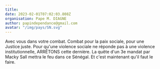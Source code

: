 ```yaml
---
title: 
date: 2023-02-01T07:02:03.808Z
organisation: Pape M. DIAGNE
author: papindependance@gmail.com
avatar: "/img/pays/SN.svg"
---
```


Avec vous dans votre combat. Combat pour la paix sociale, pour une Justice juste. Pour qu'une violence sociale ne réponde pas à une violence institutionnelle, ARRÊTONS cette dernière.
La quête d'un 3e mandat par Macky Sall mettra le feu dans ce Sénégal. Et c'est maintenant qu'il faut le faire.
